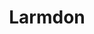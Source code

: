 ---
title: 'Larmdon'
symbol_image: '/images/symbols/bl/05.svg'
weight: 5
card: true
card_color: 'bg-symbol-red'
---